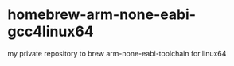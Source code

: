 # homebrew-arm-none-eabi-gcc4linux64
my private repository to brew arm-none-eabi-toolchain for linux64
